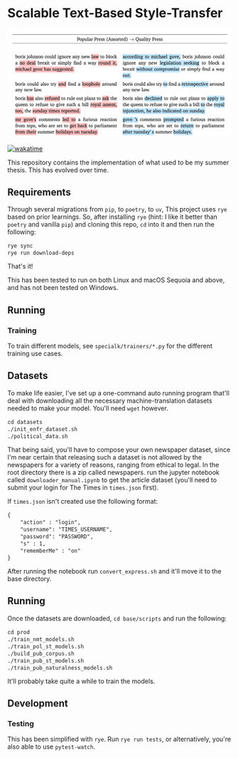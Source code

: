# Scalable Text-Based Style-Transfer

![Style Transfer from Popular Press to Quality](doc/images/preview.png)

[![wakatime](https://wakatime.com/badge/user/4251d8c6-f363-4bc2-92de-31e3923c596a/project/41ffd15c-a534-4e52-9250-6e308379d529.svg)](https://wakatime.com/badge/user/4251d8c6-f363-4bc2-92de-31e3923c596a/project/41ffd15c-a534-4e52-9250-6e308379d529)

This repository contains the implementation of what used to be my summer thesis. This has evolved over time. 

## Requirements

Through several migrations from `pip`, to `poetry`, to `uv`, This project uses `rye` based on prior learnings. So, after installing `rye` (hint: I like it better than `poetry` and vanilla `pip`) and cloning this repo, `cd` into it and then run the following:

    rye sync
    rye run download-deps

That's it!

This has been tested to run on both Linux and macOS Sequoia and above, and has not been tested on Windows.

## Running

### Training

To train different models, see `specialk/trainers/*.py` for the different training use cases.

## Datasets

To make life easier, I've set up a one-command auto running program that'll deal with downloading all the necessary machine-translation datasets needed to make your model. You'll need `wget` however.

    cd datasets
    ./init_enfr_dataset.sh
    ./political_data.sh

That being said, you'll have to compose your own newspaper dataset, since I'm near certain that releasing such a dataset is not allowed by the newspapers for a variety of reasons, ranging from ethical to legal. In the root directory there is a zip called newspapers. run the jupyter notebook called `downloader_manual.ipynb` to get the article dataset (you'll need to submit your login for The Times in `times.json` first).

If `times.json` isn't created use the following format:

    {
        "action" : "login",
        "username": "TIMES_USERNAME",
        "password": "PASSWORD",
        "s" : 1,
        "rememberMe" : "on"
    }

After running the notebook run `convert_express.sh` and it'll move it to the base directory.

## Running

Once the datasets are downloaded, `cd base/scripts` and run the following:

    cd prod
    ./train_nmt_models.sh
    ./train_pol_st_models.sh
    ./build_pub_corpus.sh
    ./train_pub_st_models.sh
    ./train_pub_naturalness_models.sh

It'll probably take quite a while to train the models.

## Development

### Testing

This has been simplified with `rye`. Run `rye run tests`, or alternatively, you're also able to use `pytest-watch`.
